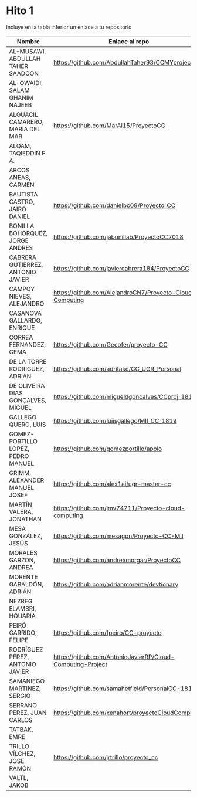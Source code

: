 # Hito 1

Incluye en la tabla inferior un enlace a tu repositorio

| Nombre   | Enlace al repo | Versión |
|----------|--------------- |---------|
| AL-MUSAWI,  ABDULLAH TAHER SAADOON | https://github.com/AbdullahTaher93/CCMYproject | 0.4 **resend** |
| AL-OWAIDI,  SALAM GHANIM NAJEEB | | |
| ALGUACIL CAMARERO,  MARÍA DEL MAR | https://github.com/MarAl15/ProyectoCC  | 2.0.1 |
| ALQAM,  TAQIEDDIN F. A. | | |
| ARCOS ANEAS, CARMEN | | |
| BAUTISTA CASTRO,  JAIRO DANIEL | https://github.com/danielbc09/Proyecto_CC | 2.0.1 **Reenviado** |
| BONILLA BOHORQUEZ,  JORGE ANDRES | https://github.com/jabonillab/ProyectoCC2018 | 2.1 **Reenviado** |
| CABRERA GUTIERREZ,  ANTONIO JAVIER | https://github.com/javiercabrera184/ProyectoCC | 2.0 **Reenviado**|
| CAMPOY NIEVES, ALEJANDRO | https://github.com/AlejandroCN7/Proyecto-Cloud-Computing | 2.0.1 |
| CASANOVA GALLARDO, ENRIQUE | | |
| CORREA FERNANDEZ,  GEMA | https://github.com/Gecofer/proyecto-CC | 2.0 |
| DE LA TORRE RODRIGUEZ,  ADRIAN | https://github.com/adritake/CC_UGR_Personal | 2.3 **Reenviado** |
| DE OLIVEIRA DIAS GONÇALVES, MIGUEL | https://github.com/migueldgoncalves/CCproj_1819 | 2.1.14 |
| GALLEGO QUERO,  LUIS | https://github.com/luiisgallego/MII_CC_1819 | 2.0.2 |
| GOMEZ-PORTILLO LOPEZ,  PEDRO MANUEL | https://github.com/gomezportillo/apolo | 2.2 |
| GRIMM,  ALEXANDER MANUEL JOSEF | https://github.com/alex1ai/ugr-master-cc | 2.2 |
| MARTÍN VALERA, JONATHAN | https://github.com/jmv74211/Proyecto-cloud-computing | 2.0 |
| MESA GONZÁLEZ, JESÚS | https://github.com/mesagon/Proyecto-CC-MII | 2.2 |
| MORALES GARZON,  ANDREA | https://github.com/andreamorgar/ProyectoCC | 2.2 |
| MORENTE GABALDÓN, ADRIÁN | https://github.com/adrianmorente/devtionary | 2.0 |
| NEZREG ELAMBRI,   HOUARIA | | |
| PEIRÓ GARRIDO,  FELIPE | https://github.com/fpeiro/CC-proyecto | 2.1 **Reenviado** |
| RODRÍGUEZ PÉREZ, ANTONIO JAVIER |https://github.com/AntonioJavierRP/Cloud-Computing-Project | 2.1.2 *Reenviado* |
| SAMANIEGO MARTINEZ,  SERGIO | https://github.com/samahetfield/PersonalCC-1819 | 2.2.1 **Reenviado** |
| SERRANO PEREZ,  JUAN CARLOS | https://github.com/xenahort/proyectoCloudComputing | 1 |
| TATBAK,  EMRE | | |
| TRILLO VÍLCHEZ,  JOSE RAMÓN | https://github.com/jrtrillo/proyecto_cc | 2.4 |
| VALTL,  JAKOB | | |
